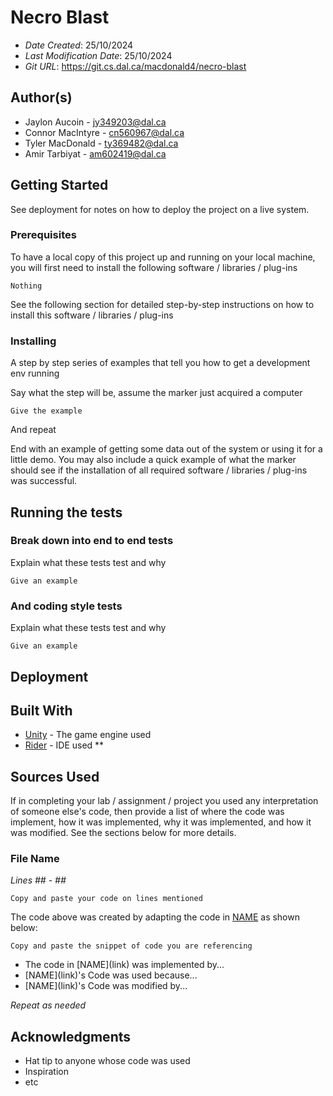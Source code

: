 # Necro Blast 

* *Date Created*: 25/10/2024
* *Last Modification Date*: 25/10/2024
* *Git URL*: <https://git.cs.dal.ca/macdonald4/necro-blast>

## Author(s)

* Jaylon Aucoin - jy349203@dal.ca
* Connor MacIntyre - cn560967@dal.ca
* Tyler MacDonald - ty369482@dal.ca 
* Amir Tarbiyat - am602419@dal.ca


## Getting Started

See deployment for notes on how to deploy the project on a live system.

### Prerequisites

To have a local copy of this project up and running on your local machine, you will first need to install the following software / libraries / plug-ins

```
Nothing
```

See the following section for detailed step-by-step instructions on how to install this software / libraries / plug-ins

### Installing

A step by step series of examples that tell you how to get a development env running

Say what the step will be, assume the marker just acquired a computer

```
Give the example
```

And repeat

End with an example of getting some data out of the system or using it for a little demo. You may also include a quick example of what the marker should see if the installation of all required software / libraries / plug-ins was successful.


## Running the tests


### Break down into end to end tests

Explain what these tests test and why

```
Give an example
```

### And coding style tests

Explain what these tests test and why

```
Give an example
```


## Deployment

## Built With

<!--- Provide a list of the frameworks used to build this application, your list should include the name of the framework used, the url where the framework is available for download and what the framework was used for, see the example below --->

* [Unity](https://docs.unity3d.com/Manual/index.html) - The game engine used
* [Rider](https://www.jetbrains.com/help/rider/Introduction.html) - IDE used
**

## Sources Used

If in completing your lab / assignment / project you used any interpretation of someone else's code, then provide a list of where the code was implement, how it was implemented, why it was implemented, and how it was modified. See the sections below for more details.

### File Name

*Lines ## - ##*

```
Copy and paste your code on lines mentioned 

```

The code above was created by adapting the code in [NAME](link) as shown below: 

```
Copy and paste the snippet of code you are referencing

```

- <!---How---> The code in [NAME](link) was implemented by...
- <!---Why---> [NAME](link)'s Code was used because...
- <!---How---> [NAME](link)'s Code was modified by...

*Repeat as needed*

## Acknowledgments

* Hat tip to anyone whose code was used
* Inspiration
* etc